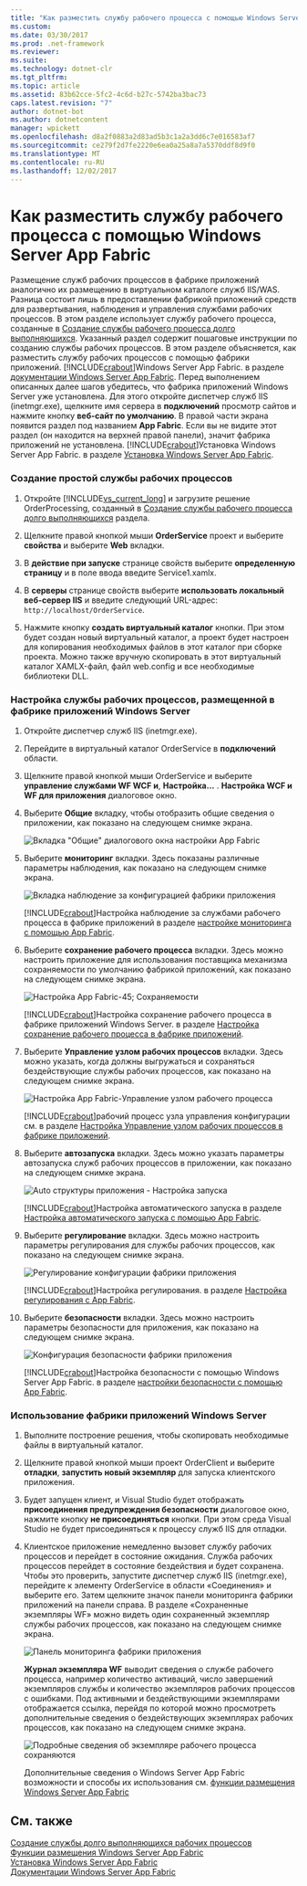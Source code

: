 ```yaml
---
title: "Как разместить службу рабочего процесса с помощью Windows Server App Fabric"
ms.custom: 
ms.date: 03/30/2017
ms.prod: .net-framework
ms.reviewer: 
ms.suite: 
ms.technology: dotnet-clr
ms.tgt_pltfrm: 
ms.topic: article
ms.assetid: 83b62cce-5fc2-4c6d-b27c-5742ba3bac73
caps.latest.revision: "7"
author: dotnet-bot
ms.author: dotnetcontent
manager: wpickett
ms.openlocfilehash: d8a2f0883a2d83ad5b3c1a2a3dd6c7e016583af7
ms.sourcegitcommit: ce279f2d7fe2220e6ea0a25a8a7a5370ddf8d9f0
ms.translationtype: MT
ms.contentlocale: ru-RU
ms.lasthandoff: 12/02/2017
---
```

# <a name="how-to-host-a-workflow-service-with-windows-server-app-fabric"></a>Как разместить службу рабочего процесса с помощью Windows Server App Fabric
Размещение служб рабочих процессов в фабрике приложений аналогично их размещению в виртуальном каталоге служб IIS/WAS. Разница состоит лишь в предоставлении фабрикой приложений средств для развертывания, наблюдения и управления службами рабочих процессов. В этом разделе использует службу рабочего процесса, созданные в [Создание службы рабочего процесса долго выполняющихся](../../../../docs/framework/wcf/feature-details/creating-a-long-running-workflow-service.md). Указанный раздел содержит пошаговые инструкции по созданию службы рабочих процессов. В этом разделе объясняется, как разместить службу рабочих процессов с помощью фабрики приложений. [!INCLUDE[crabout](../../../../includes/crabout-md.md)]Windows Server App Fabric. в разделе [документации Windows Server App Fabric](http://go.microsoft.com/fwlink/?LinkID=193037&clcid=0x409). Перед выполнением описанных далее шагов убедитесь, что фабрика приложений Windows Server уже установлена.  Для этого откройте диспетчер служб IIS (inetmgr.exe), щелкните имя сервера в **подключений** просмотр сайтов и нажмите кнопку **веб-сайт по умолчанию**. В правой части экрана появится раздел под названием **App Fabric**. Если вы не видите этот раздел (он находится на верхней правой панели), значит фабрика приложений не установлена. [!INCLUDE[crabout](../../../../includes/crabout-md.md)]Установка Windows Server App Fabric. в разделе [Установка Windows Server App Fabric](http://go.microsoft.com/fwlink/?LinkId=193136).  
  
### <a name="creating-a-simple-workflow-service"></a>Создание простой службы рабочих процессов  
  
1.  Откройте [!INCLUDE[vs_current_long](../../../../includes/vs-current-long-md.md)] и загрузите решение OrderProcessing, созданный в [Создание службы рабочего процесса долго выполняющихся](../../../../docs/framework/wcf/feature-details/creating-a-long-running-workflow-service.md) раздела.  
  
2.  Щелкните правой кнопкой мыши **OrderService** проект и выберите **свойства** и выберите **Web** вкладки.  
  
3.  В **действие при запуске** странице свойств выберите **определенную страницу** и в поле ввода введите Service1.xamlx.  
  
4.  В **серверы** странице свойств выберите **использовать локальный веб-сервер IIS** и введите следующий URL-адрес: `http://localhost/OrderService`.  
  
5.  Нажмите кнопку **создать виртуальный каталог** кнопки. При этом будет создан новый виртуальный каталог, а проект будет настроен для копирования необходимых файлов в этот каталог при сборке проекта.  Можно также вручную скопировать в этот виртуальный каталог XAMLX-файл, файл web.config и все необходимые библиотеки DLL.  
  
### <a name="configuring-a-workflow-service-hosted-in-windows-server-app-fabric"></a>Настройка службы рабочих процессов, размещенной в фабрике приложений Windows Server  
  
1.  Откройте диспетчер служб IIS (inetmgr.exe).  
  
2.  Перейдите в виртуальный каталог OrderService в **подключений** области.  
  
3.  Щелкните правой кнопкой мыши OrderService и выберите **управление службами WF WCF и**, **Настройка...** . **Настройка WCF и WF для приложения** диалоговое окно.  
  
4.  Выберите **Общие** вкладку, чтобы отобразить общие сведения о приложении, как показано на следующем снимке экрана.  
  
     ![Вкладка "Общие" диалогового окна настройки App Fabric](../../../../docs/framework/wcf/feature-details/media/appfabricconfiguration-general.gif "AppFabricConfiguration Общие")  
  
5.  Выберите **мониторинг** вкладки. Здесь показаны различные параметры наблюдения, как показано на следующем снимке экрана.  
  
     ![Вкладка наблюдение за конфигурацией фабрики приложения](../../../../docs/framework/wcf/feature-details/media/appfabricconfiguration-monitoring.gif "AppFabricConfiguration мониторинг")  
  
     [!INCLUDE[crabout](../../../../includes/crabout-md.md)]Настройка наблюдение за службами рабочего процесса в фабрике приложений в разделе [настройке мониторинга с помощью App Fabric](http://go.microsoft.com/fwlink/?LinkId=193153).  
  
6.  Выберите **сохранение рабочего процесса** вкладки. Здесь можно настроить приложение для использования поставщика механизма сохраняемости по умолчанию фабрикой приложений, как показано на следующем снимке экрана.  
  
     ![Настройка App Fabric-45; Сохраняемости](../../../../docs/framework/wcf/feature-details/media/appfabricconfiguration-persistence.gif "AppFabricConfiguration сохраняемости")  
  
     [!INCLUDE[crabout](../../../../includes/crabout-md.md)]Настройка сохранение рабочего процесса в фабрике приложений Windows Server. в разделе [Настройка сохранение рабочего процесса в фабрике приложений](http://go.microsoft.com/fwlink/?LinkId=193148).  
  
7.  Выберите **Управление узлом рабочих процессов** вкладки. Здесь можно указать, когда должны выгружаться и сохраняться бездействующие службы рабочих процессов, как показано на следующем снимке экрана.  
  
     ![Настройка App Fabric-Управление узлом рабочего процесса](../../../../docs/framework/wcf/feature-details/media/appfabricconfiguration-management.gif "AppFabricConfiguration управления")  
  
     [!INCLUDE[crabout](../../../../includes/crabout-md.md)]рабочий процесс узла управления конфигурации см. в разделе [Настройка Управление узлом рабочих процессов в фабрике приложений](http://go.microsoft.com/fwlink/?LinkId=193151).  
  
8.  Выберите **автозапуска** вкладки. Здесь можно указать параметры автозапуска служб рабочих процессов в приложении, как показано на следующем снимке экрана.  
  
     ![Auto структуры приложения &#45; Настройка запуска](../../../../docs/framework/wcf/feature-details/media/appfabricconfigurationautostart.gif "AppFabricConfigurationAutostart")  
  
     [!INCLUDE[crabout](../../../../includes/crabout-md.md)]Настройка автоматического запуска в разделе [Настройка автоматического запуска с помощью App Fabric](http://go.microsoft.com/fwlink/?LinkId=193150).  
  
9. Выберите **регулирование** вкладки. Здесь можно настроить параметры регулирования для службы рабочих процессов, как показано на следующем снимке экрана.  
  
     ![Регулирование конфигурации фабрики приложения](../../../../docs/framework/wcf/feature-details/media/appfabricconfigurationthrottling.gif "AppFabricConfigurationThrottling")  
  
     [!INCLUDE[crabout](../../../../includes/crabout-md.md)]Настройка регулирования. в разделе [Настройка регулирования с App Fabric](http://go.microsoft.com/fwlink/?LinkId=193149).  
  
10. Выберите **безопасности** вкладки. Здесь можно настроить параметры безопасности для приложения, как показано на следующем снимке экрана.  
  
     ![Конфигурация безопасности фабрики приложения](../../../../docs/framework/wcf/feature-details/media/appfabricconfiguration-security.gif "AppFabricConfiguration безопасности")  
  
     [!INCLUDE[crabout](../../../../includes/crabout-md.md)]Настройка безопасности с помощью Windows Server App Fabric. в разделе [настройки безопасности с помощью App Fabric](http://go.microsoft.com/fwlink/?LinkId=193152).  
  
### <a name="using-windows-server-app-fabric"></a>Использование фабрики приложений Windows Server  
  
1.  Выполните построение решения, чтобы скопировать необходимые файлы в виртуальный каталог.  
  
2.  Щелкните правой кнопкой мыши проект OrderClient и выберите **отладки**, **запустить новый экземпляр** для запуска клиентского приложения.  
  
3.  Будет запущен клиент, и Visual Studio будет отображать **присоединения предупреждения безопасности** диалоговое окно, нажмите кнопку **не присоединяться** кнопки. При этом среда Visual Studio не будет присоединяться к процессу служб IIS для отладки.  
  
4.  Клиентское приложение немедленно вызовет службу рабочих процессов и перейдет в состояние ожидания. Служба рабочих процессов перейдет в состояние бездействия и будет сохранена. Чтобы это проверить, запустите диспетчер служб IIS (inetmgr.exe), перейдите к элементу OrderService в области «Соединения» и выберите его. Затем щелкните значок панели мониторинга фабрики приложений на панели справа. В разделе «Сохраненные экземпляры WF» можно видеть один сохраненный экземпляр службы рабочих процессов, как показано на следующем снимке экрана.  
  
     ![Панель мониторинга фабрики приложения](../../../../docs/framework/wcf/feature-details/media/appfabricdashboard.gif "AppFabricDashboard")  
  
     **Журнал экземпляра WF** выводит сведения о службе рабочего процесса, например количество активаций, число завершений экземпляров службы и количество экземпляров рабочих процессов с ошибками. Под активными и бездействующими экземплярами отображается ссылка, перейдя по которой можно просмотреть дополнительные сведения о бездействующих экземплярах рабочих процессов, как показано на следующем снимке экрана.  
  
     ![Подробные сведения об экземпляре рабочего процесса сохраняются](../../../../docs/framework/wcf/feature-details/media/persisteddetail.gif "PersistedDetail")  
  
     Дополнительные сведения о Windows Server App Fabric возможности и способы их использования см. [функции размещения Windows Server App Fabric](http://go.microsoft.com/fwlink/?LinkID=193143&clcid=0x409)  
  
## <a name="see-also"></a>См. также  
 [Создание службы долго выполняющихся рабочих процессов](../../../../docs/framework/wcf/feature-details/creating-a-long-running-workflow-service.md)  
 [Функции размещения Windows Server App Fabric](http://go.microsoft.com/fwlink/?LinkId=193143)  
 [Установка Windows Server App Fabric](http://go.microsoft.com/fwlink/?LinkId=193136)  
 [Документации Windows Server App Fabric](http://go.microsoft.com/fwlink/?LinkID=193037&clcid=0x409)
